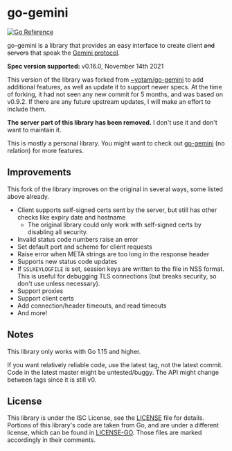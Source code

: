 # go-gemini

[![Go Reference](https://pkg.go.dev/badge/github.com/makeworld-the-better-one/go-gemini.svg)](https://pkg.go.dev/github.com/makeworld-the-better-one/go-gemini)

go-gemini is a library that provides an easy interface to create client ~~and servers~~ that speak the [Gemini protocol](https://gemini.circumlunar.space/).

**Spec version supported:** v0.16.0, November 14th 2021

This version of the library was forked from [~yotam/go-gemini](https://git.sr.ht/~yotam/go-gemini/) to add additional features, as well as update it to support newer specs. At the time of forking, it had not seen any new commit for 5 months, and was based on v0.9.2. If there are any future upstream updates, I will make an effort to include them.

**The server part of this library has been removed.** I don't use it and don't want to maintain it.

This is mostly a personal library. You might want to check out [go-gemini](https://sr.ht/~adnano/go-gemini) (no relation) for more features.

## Improvements
This fork of the library improves on the original in several ways, some listed above already.

- Client supports self-signed certs sent by the server, but still has other checks like expiry date and hostname
  - The original library could only work with self-signed certs by disabling all security.
- Invalid status code numbers raise an error
- Set default port and scheme for client requests
- Raise error when META strings are too long in the response header
- Supports new status code updates
- If `SSLKEYLOGFILE` is set, session keys are written to the file in NSS format. This is useful for debugging TLS connections (but breaks security, so don't use unless necessary).
- Support proxies
- Support client certs
- Add connection/header timeouts, and read timeouts
- And more!

## Notes

This library only works with Go 1.15 and higher.

If you want relatively reliable code, use the latest tag, not the latest commit. Code in the latest master might be untested/buggy. The API might change between tags since it is still v0.

## License
This library is under the ISC License, see the [LICENSE](./LICENSE) file for details. Portions of this library's code are taken from Go, and are under a different license, which can be found in [LICENSE-GO](./LICENSE-GO). Those files are marked accordingly in their comments.
